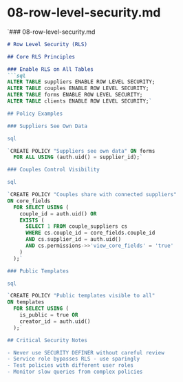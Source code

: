 # 08-row-level-security.md

`### 08-row-level-security.md
```markdown
# Row Level Security (RLS)

## Core RLS Principles

### Enable RLS on All Tables
```sql
ALTER TABLE suppliers ENABLE ROW LEVEL SECURITY;
ALTER TABLE couples ENABLE ROW LEVEL SECURITY;
ALTER TABLE forms ENABLE ROW LEVEL SECURITY;
ALTER TABLE clients ENABLE ROW LEVEL SECURITY;`

## Policy Examples

### Suppliers See Own Data

sql

`CREATE POLICY "Suppliers see own data" ON forms
  FOR ALL USING (auth.uid() = supplier_id);`

### Couples Control Visibility

sql

`CREATE POLICY "Couples share with connected suppliers" 
ON core_fields
  FOR SELECT USING (
    couple_id = auth.uid() OR
    EXISTS (
      SELECT 1 FROM couple_suppliers cs
      WHERE cs.couple_id = core_fields.couple_id
      AND cs.supplier_id = auth.uid()
      AND cs.permissions->>'view_core_fields' = 'true'
    )
  );`

### Public Templates

sql

`CREATE POLICY "Public templates visible to all"
ON templates
  FOR SELECT USING (
    is_public = true OR
    creator_id = auth.uid()
  );`

## Critical Security Notes

- Never use SECURITY DEFINER without careful review
- Service role bypasses RLS - use sparingly
- Test policies with different user roles
- Monitor slow queries from complex policies